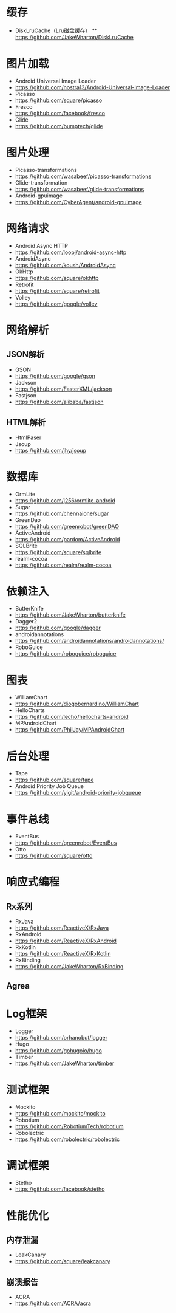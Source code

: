 # 缓存
* DiskLruCache（Lru磁盘缓存）
** https://github.com/JakeWharton/DiskLruCache
# 图片加载
* Android Universal Image Loader
* https://github.com/nostra13/Android-Universal-Image-Loader
* Picasso
* https://github.com/square/picasso
* Fresco
* https://github.com/facebook/fresco
* Glide
* https://github.com/bumptech/glide
# 图片处理
* Picasso-transformations
* https://github.com/wasabeef/picasso-transformations
* Glide-transformation
* https://github.com/wasabeef/glide-transformations
* Android-gpuimage
* https://github.com/CyberAgent/android-gpuimage
# 网络请求
* Android Async HTTP
* https://github.com/loopj/android-async-http
* AndroidAsync
* https://github.com/koush/AndroidAsync
* OkHttp
* https://github.com/square/okhttp
* Retrofit
* https://github.com/square/retrofit
* Volley
* https://github.com/google/volley
# 网络解析
## JSON解析
* GSON
* https://github.com/google/gson
* Jackson
* https://github.com/FasterXML/jackson
* Fastjson
* https://github.com/alibaba/fastjson
## HTML解析
* HtmlPaser
* Jsoup
* https://github.com/jhy/jsoup
# 数据库
* OrmLite
* https://github.com/j256/ormlite-android
* Sugar
* https://github.com/chennaione/sugar
* GreenDao
* https://github.com/greenrobot/greenDAO
* ActiveAndroid
* https://github.com/pardom/ActiveAndroid
* SQLBrite
* https://github.com/square/sqlbrite
* realm-cocoa
* https://github.com/realm/realm-cocoa
# 依赖注入
* ButterKnife
* https://github.com/JakeWharton/butterknife
* Dagger2
* https://github.com/google/dagger
* androidannotations
* https://github.com/androidannotations/androidannotations/
* RoboGuice
* https://github.com/roboguice/roboguice
# 图表
* WilliamChart
* https://github.com/diogobernardino/WilliamChart
* HelloCharts
* https://github.com/lecho/hellocharts-android
* MPAndroidChart
* https://github.com/PhilJay/MPAndroidChart
# 后台处理
* Tape
* https://github.com/square/tape
* Android Priority Job Queue
* https://github.com/yigit/android-priority-jobqueue
# 事件总线
* EventBus
* https://github.com/greenrobot/EventBus
* Otto
* https://github.com/square/otto
# 响应式编程
## Rx系列
* RxJava
* https://github.com/ReactiveX/RxJava
* RxAndroid
* https://github.com/ReactiveX/RxAndroid
* RxKotlin
* https://github.com/ReactiveX/RxKotlin
* RxBinding
* https://github.com/JakeWharton/RxBinding
## Agrea
# Log框架
* Logger
* https://github.com/orhanobut/logger
* Hugo
* https://github.com/gohugoio/hugo
* Timber
* https://github.com/JakeWharton/timber
# 测试框架
* Mockito
* https://github.com/mockito/mockito
* Robotium
* https://github.com/RobotiumTech/robotium
* Robolectric
* https://github.com/robolectric/robolectric
# 调试框架
* Stetho
* https://github.com/facebook/stetho
# 性能优化
## 内存泄漏
* LeakCanary
* https://github.com/square/leakcanary
## 崩溃报告
* ACRA
* https://github.com/ACRA/acra
